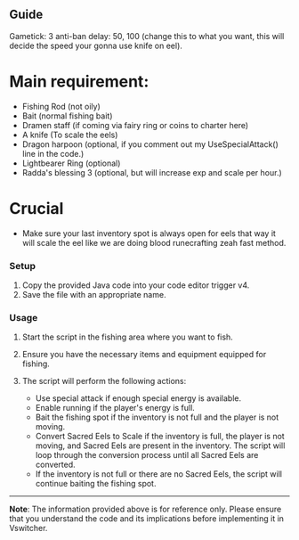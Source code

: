 ## Guide
Gametick: 3
anti-ban delay: 50, 100 (change this to what you want, this will decide the speed your gonna use knife on eel).

# Main requirement:
- Fishing Rod (not oily)
- Bait (normal fishing bait)
- Dramen staff (if coming via fairy ring or coins to charter here)
- A knife (To scale the eels)
- Dragon harpoon (optional, if you comment out my UseSpecialAttack() line in the code.)
- Lightbearer Ring (optional)
- Radda's blessing 3 (optional, but will increase exp and scale per hour.)

# Crucial
- Make sure your last inventory spot is always open for eels that way it will scale the eel like we are doing blood runecrafting zeah fast method.

### Setup
1. Copy the provided Java code into your code editor trigger v4.
2. Save the file with an appropriate name.

### Usage
1. Start the script in the fishing area where you want to fish.
2. Ensure you have the necessary items and equipment equipped for fishing.
3. The script will perform the following actions:

   - Use special attack if enough special energy is available.
   - Enable running if the player's energy is full.
   - Bait the fishing spot if the inventory is not full and the player is not moving.
   - Convert Sacred Eels to Scale if the inventory is full, the player is not moving, and Sacred Eels are present in the inventory. The script will loop through the conversion process until all Sacred Eels are converted.
   - If the inventory is not full or there are no Sacred Eels, the script will continue baiting the fishing spot.

---

**Note**: The information provided above is for reference only. Please ensure that you understand the code and its implications before implementing it in Vswitcher.